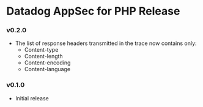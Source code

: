 # Datadog AppSec for PHP Release

### v0.2.0
- The list of response headers transmitted in the trace now contains only:
	- Content-type
	- Content-length
	- Content-encoding
	- Content-language

### v0.1.0
- Initial release
